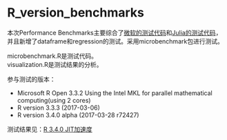 # R_version_benchmarks

本次Performance Benchmarks主要综合了[微软的测试代码](https://github.com/andrie/version.compare)和[Julia的测试代码](https://github.com/JuliaLang/julia/blob/master/test/perf/micro/perf.R)，并且新增了dataframe和regression的测试。采用microbenchmark包进行测试。

microbenchmark.R是测试代码。  
visualization.R是测试结果的分析。

参与测试的版本：
- Microsoft R Open 3.3.2 Using the Intel MKL for parallel mathematical computing(using 2 cores)
- R version 3.3.3 (2017-03-06) 
- R version 3.4.0 alpha (2017-03-28 r72427)

测试结果见：[R 3.4.0 JIT加速度](https://zhuanlan.zhihu.com/p/26089326测试结果见)
